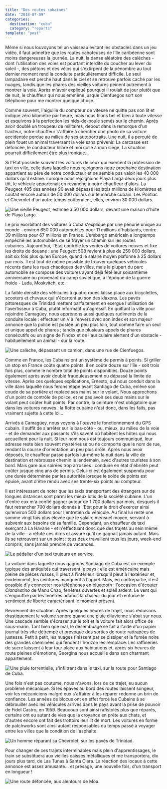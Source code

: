 ```yaml
---
title: "Des routes cubaines"
date: "2018-07-09"
categories:
  destination: "cuba"
  category: "reports"
template: "post"
---
```


Même si nous louvoyons tel un vaisseau évitant les obstacles dans un jeu vidéo, il faut admettre que les routes cahoteuses de l'île caribéenne sont moins dangereuses la journée. La nuit, la danse aléatoire des calèches - dont l'utilisation des voies est pourtant interdite du coucher au lever du soleil -, des piétons et des vélos qui s'extirpent de la pénombre au tout dernier moment rend la conduite particulièrement difficile. Le seul lampadaire est perché haut dans le ciel et se retrouve parfois caché par les nuages, tandis que les phares des vieilles voitures peinent autrement à montrer la voie. Après m'avoir expliqué pourquoi il roulait de jour plutôt que de nuit, le chauffeur qui nous emmène jusque Cienfuegos sort son téléphone pour me montrer quelque chose.

Comme souvent, l'aiguille du compteur de vitesse ne quitte pas son lit et indique zéro kilomètre par heure, mais nous filons bel et bien à toute vitesse et esquivons à la perfection les nids-de-poule semés sur le chemin. Après avoir doublé un troupeau de militaires, debout dans la remorque d'un tracteur, notre chauffeur s'affaire à chercher une photo de sa voiture accidentée perdue au milieu de ses autoportraits. Une nuit, il a percuté de plein fouet un animal traversant la voie sans prévenir. La carcasse est défoncée, le conducteur hilare et moi collé à mon siège. La situation pourrait difficilement être plus ironique...

Si l'Etat possède souvent les voitures de ceux qui exercent la profession de taxi en ville, celle dans laquelle nous rejoignons notre prochaine destination appartient au père de notre conducteur et ne semble pas valoir les 40 000 dollars qu'il estime. Lorsque nous rejoignions Playa Larga deux jours plus tôt, le véhicule appartenait en revanche à notre chauffeur d'alors. La Peugeot 405 des années 90 avait dépassé les trois millions de kilomètres et coûtait encore autour de 50 000 dollars sur le marché cubain. Les Pontiac et Chevrolet d'un autre temps coûteraient, elles, environ 30 000 dollars.

![Une vieille Peugeot, estimée à 50 000 dollars, devant une maison d'hôte de Playa Larga.](../../../images/cuba/playa-larga-peugeot.jpg "Une vieille Peugeot dans la rue")

Le prix exorbitant des voitures à Cuba s'explique par une pénurie unique au monde - environ 650 000 automobiles pour 11 millions d'habitants, contre 39 millions pour 67 millions en France. L'embargo américain a longtemps empêché les automobiles de se frayer un chemin sur les routes cubaines. Aujourd'hui, l'Etat contrôle les ventes de voitures neuves et fixe les droits de douane : une Peugeot 508 revient à plus de 250 000 dollars, soit six fois plus qu'en Europe, quand le salaire moyen plafonne à 25 dollars par mois. Il est tout de même possible de trouver quelques véhicules récents dans les rues chaotiques des villes, mais la plupart du parc automobile se compose des voitures ayant déjà fêté leur soixantième anniversaire ou provenant du camp soviétique, à l'époque de la guerre froide - Lada, Moskvitch, etc.

La faible densité des véhicules à quatre roues laisse place aux bicyclettes, scooters et chevaux qui s'écartent au son des klaxons. Les pavés pittoresques de Trinidad mettent parfaitement en exergue l'utilisation de l'avertisseur à Cuba, plutôt informatif qu'agressif. En quittant la ville pour rejoindre Camagüey, nous apprenons aussi quelques rudiments de la conduite locale : effectuer un V à l'envers avec son index et son majeur annonce que la police est postée un peu plus loin, tout comme faire un seul et unique appel de phares ; tandis que plusieurs appels de phares consécutifs ou un signe de l'index et de l'auriculaire alertent d'un obstacle - habituellement un animal - sur la route.

![Une calèche, dépassant un camion, dans une rue de Cienfuegos.](../../../images/cuba/cienfuegos-carriage.jpg "Une calèche")

Comme en France, les Cubains ont un système de permis à points. Si griller un stop en France coûte quatre points, il en coûte douze sur l'île - soit trois fois plus, comme le nombre total de points disponibles. Douze points également après avoir doublé frauduleusement ou dépassé la limite de vitesse. Après ces quelques explications, Ernesto, qui nous conduit dans la ville dans laquelle nous ferons étape avant Santiago de Cuba, enlève son coude de sa portière et replace ses mains sur le volant. Nous approchons d'un point de contrôle de police, et ne pas avoir ses deux mains sur le volant peut coûter huit points. Par contre, la ceinture n'est obligatoire que dans les voitures neuves : la flotte cubaine n'est donc, dans les faits, pas vraiment sujette à cette loi...

Arrivés à Camagüey, nous voyons à l'œuvre le fonctionnement du GPS cubain. Il suffit de s'arrêter sur le bas-côté - ou, mieux, au milieu de la voie - et de demander aux passants s'ils savent où habitent les hôtes qui nous accueillent pour la nuit. Si leur nom nous est toujours communiqué, leur adresse reste bien souvent mystérieuse ou ne comporte que le nom de rue, rendant la course d'orientation un peu plus drôle. Après nous avoir déposés, le chauffeur passe parfois lui-même la nuit dans la ville de destination et rebrousse chemin le lendemain, avec d'autres touristes à son bord. Mais gare aux soirées trop arrosées : conduire en état d'ébriété peut coûter jusque cinq ans de permis. Celui-ci est également suspendu pour une durée déterminée par les autorités lorsque le solde de points est épuisé, avant d'être rendu avec ses trente-six points au compteur.

Il est intéressant de noter que les taxis transportant des étrangers sur de longues distances sont parmi les mieux lotis de la société cubaine. L'un d'entre eux m'a confié gagner autour de 1 700 dollars par mois, desquels il faut retrancher 700 dollars donnés à l'Etat pour le droit d'exercer ainsi qu'environ 500 dollars pour l'entretien du véhicule. Au final lui reste une somme vingt fois plus élevée que le salaire mensuel moyen, servant à subvenir aux besoins de sa famille. Cependant, un chauffeur de taxi exerçant à La Havane - et n'effectuant donc que des trajets au sein même de la ville - a réfuté ces dires et assuré qu'il ne gagnait jamais autant. Mais ils se retrouvent sur un point : tous deux travaillent tous les jours, week-end compris, sans jamais prendre de vacances.

![Le pédalier d'un taxi toujours en service.](../../../images/cuba/taxi-pedals.jpg "Le pédalier d'un taxi")

La voiture dans laquelle nous gagnons Santiago de Cuba est un exemple typique des antiquités qui traversent le pays : elle est américaine mais pleine de pièces russes, il pleut à l'intérieur lorsqu'il pleut à l'extérieur et, évidemment, les ceintures manquent à l'appel. Mais, en contrepartie, il est possible d'y connecter nos téléphones en bluetooth : l'occasion d'écouter _Clandestino_ de Manu Chao, fenêtres ouvertes et soleil ardent. Le vent qui s'engouffre par les fenêtres adoucit la chaleur du jour et renforce le sentiment de liberté caractérisant le moment présent.

Revirement de situation. Après quelques heures de trajet, nous réduisons drastiquement le volume sonore quand une pluie diluvienne s'abat sur nous. Une cascade semble s'écraser sur le toit et la voiture fait alors office de sous-marin. Tant bien que mal, le désembuage se fait à l'aide d'un papier journal très vite détrempé et provoque des sorties de route rattrapées de justesse. Petit à petit, les nuages finissent par se dissiper et la fumée noire des grandes cheminées qui fendent l'horizon les remplace. Les raffineries de sucre laissent à leur tour place aux habitations et, après six heures de route pleines d'émotions, Georgina nous accueille dans son charmant appartement.

![Une pluie torrentielle, s'infiltrant dans le taxi, sur la route pour Santiago de Cuba.](../../../images/cuba/road-to-santiago-taxi.jpg "La pluie dans un taxi")

Une fois n'est pas coutume, nous n'avons, lors de ce trajet, eu aucun problème mécanique. Si les épaves au bord des routes laissent songeur, voir les mécaniciens malgré eux s'affairer à les réparer redonne un brin de confiance. Les années de blocus ont en effet forcé les Cubains à se débrouiller avec les véhicules arrivés dans le pays avant la prise de pouvoir de Fidel Castro, en 1959. Beaucoup sont ainsi rafistolés plus que réparés, certains ont eu autant de vies que la croyance en prête aux chats, et d'autres encore ont fait des trottoirs leur lit de mort. Les voitures en forme de patchworks sont ainsi autant responsables du temps passé à voyager entre les villes que la condition de l'asphalte.

![Un homme réparant sa Chevrolet, sur les pavés de Trinidad.](../../../images/cuba/trinidad-car-repair.jpg "Un homme réparant sa voiture")

Pour changer de ces trajets interminables mais plein d'apprentissages, le train se substituera aux vieilles caisses métalliques et me transportera, dix jours plus tard, de Las Tunas à Santa Clara. La réaction des locaux à cette annonce est assez amusante... et présage, une nouvelle fois, d'un transport en longueur !

![Une route défoncée, aux alentours de Moa.](../../../images/cuba/moa-road.jpg "Une route défoncée")
